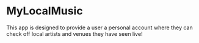 # MyLocalMusic
This app is designed to provide a user a personal account where they can check off local artists and venues they have seen live!
